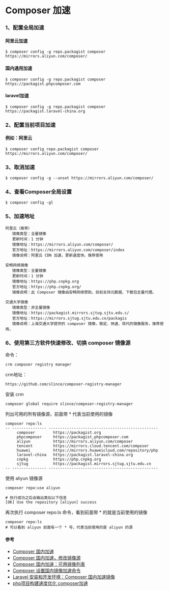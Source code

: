 

# Composer 加速

### 1、配置全局加速
#### 阿里云加速
    $ composer config -g repo.packagist composer https://mirrors.aliyun.com/composer/

#### 国内通用加速
    $ composer config -g repo.packagist composer https://packagist.phpcomposer.com

#### laravel加速
    $ composer config -g repo.packagist composer https://packagist.laravel-china.org


### 2、配置当前项目加速
#### 例如：阿里云
    $ composer config repo.packagist composer https://mirrors.aliyun.com/composer/

### 3、取消加速
    $ composer config -g --unset https://mirrors.aliyun.com/composer/

### 4、查看Composer全局设置
    $ composer config -gl

### 5、加速地址
    阿里云（推荐）
       镜像类型：全量镜像
       更新时间：1 分钟
       镜像地址：https://mirrors.aliyun.com/composer/
       官方地址：https://mirrors.aliyun.com/composer/index
       镜像说明：阿里云 CDN 加速，更新速度快，推荐使用
       
    安畅网络镜像
       镜像类型：全量镜像
       更新时间：1 分钟
       镜像地址：https://php.cnpkg.org
       官方地址：https://php.cnpkg.org/
       镜像说明：此 Composer 镜像由安畅网络赞助，目前支持元数据、下载包全量代理。
    
    交通大学镜像
       镜像类型：非全量镜像
       镜像地址：https://packagist.mirrors.sjtug.sjtu.edu.c/
       官方地址：https://mirrors.sjtug.sjtu.edu.cn/packagis
       镜像说明：上海交通大学提供的 composer 镜像，稳定、快速、现代的镜像服务，推荐使用。

### 6、使用第三方软件快速修改、切换 composer 镜像源
命令：

    crm composer registry manager

crm地址：

    https://github.com/slince/composer-registry-manager

安装 crm
    
    composer global require slince/composer-registry-manager

列出可用的所有镜像源，前面带 * 代表当前使用的镜像

    composer repo:ls
    -- --------------- ------------------------------------------------
         composer        https://packagist.org
         phpcomposer     https://packagist.phpcomposer.com
         aliyun          https://mirrors.aliyun.com/composer
         tencent         https://mirrors.cloud.tencent.com/composer
         huawei          https://mirrors.huaweicloud.com/repository/php
         laravel-china   https://packagist.laravel-china.org
         cnpkg           https://php.cnpkg.org
         sjtug           https://packagist.mirrors.sjtug.sjtu.edu.cn
    -- --------------- ------------------------------------------------

使用 aliyun 镜像源

    composer repo:use aliyun

    # 执行成功之后会输出类似以下信息
    [OK] Use the repository [aliyun] success

再次执行 composer repo:ls 命令，看到前面带 * 的就是当前使用的镜像

    composer repo:ls 
    # 可以看到 aliyun 前面有一个 * 号，代表当前使用的是 aliyun 的源


#### 参考
* [Composer 国内加速](https://www.imooc.com/article/details/id/293297)
* [Composer 国内加速，修改镜像源](https://learnku.com/articles/15977/composer-accelerate-and-modify-mirror-source-in-china)
* [Composer 国内加速：可用镜像列表](https://learnku.com/php/wikis/30594)
* [Composer 设置国内镜像加速命令](https://blog.csdn.net/qq_39479575/article/details/78515219)
* [Laravel 安装和开发环境：Composer 国内加速镜像](https://learnku.com/laravel/wikis/25522)
* [php项目构建速度优化 composer加速](https://blog.csdn.net/t_1007/article/details/86702737)
